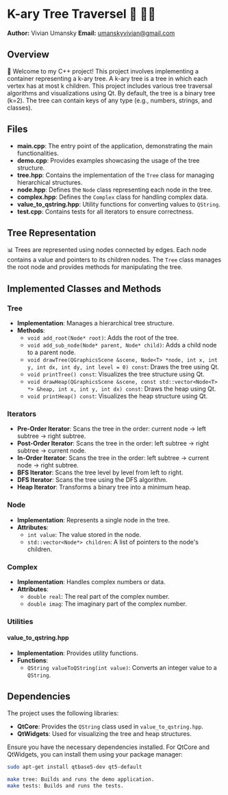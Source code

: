 # K-ary Tree Traversel 🌿 🤹‍♀️

**Author:** Vivian Umansky
**Email:** umanskyvivian@gmail.com

## Overview

👋 Welcome to my C++ project! This project involves implementing a container representing a k-ary tree. A k-ary tree is a tree in which each vertex has at most k children. This project includes various tree traversal algorithms and visualizations using Qt. By default, the tree is a binary tree (k=2). The tree can contain keys of any type (e.g., numbers, strings, and classes).

## Files

- **main.cpp**: The entry point of the application, demonstrating the main functionalities.
- **demo.cpp**: Provides examples showcasing the usage of the tree structure.
- **tree.hpp**: Contains the implementation of the `Tree` class for managing hierarchical structures.
- **node.hpp**: Defines the `Node` class representing each node in the tree.
- **complex.hpp**: Defines the `Complex` class for handling complex data.
- **value_to_qstring.hpp**: Utility functions for converting values to `QString`.
- **test.cpp**: Contains tests for all iterators to ensure correctness.


## Tree Representation

📊 Trees are represented using nodes connected by edges. Each node contains a value and pointers to its children nodes. The `Tree` class manages the root node and provides methods for manipulating the tree.

## Implemented Classes and Methods

### Tree

- **Implementation**: Manages a hierarchical tree structure.
- **Methods**:
  - `void add_root(Node* root)`: Adds the root of the tree.
  - `void add_sub_node(Node* parent, Node* child)`: Adds a child node to a parent node.
  - `void drawTree(QGraphicsScene &scene, Node<T> *node, int x, int y, int dx, int dy, int level = 0) const`: Draws the tree using Qt.
  - `void printTree() const`: Visualizes the tree structure using Qt.
  - `void drawHeap(QGraphicsScene &scene, const std::vector<Node<T> *> &heap, int x, int y, int dx) const`: Draws the heap using Qt.
  - `void printHeap() const`: Visualizes the heap structure using Qt.

### Iterators

- **Pre-Order Iterator**: Scans the tree in the order: current node -> left subtree -> right subtree.
- **Post-Order Iterator**: Scans the tree in the order: left subtree -> right subtree -> current node.
- **In-Order Iterator**: Scans the tree in the order: left subtree -> current node -> right subtree.
- **BFS Iterator**: Scans the tree level by level from left to right.
- **DFS Iterator**: Scans the tree using the DFS algorithm.
- **Heap Iterator**: Transforms a binary tree into a minimum heap.

### Node

- **Implementation**: Represents a single node in the tree.
- **Attributes**:
  - `int value`: The value stored in the node.
  - `std::vector<Node*> children`: A list of pointers to the node's children.

### Complex

- **Implementation**: Handles complex numbers or data.
- **Attributes**:
  - `double real`: The real part of the complex number.
  - `double imag`: The imaginary part of the complex number.

### Utilities

#### value_to_qstring.hpp

- **Implementation**: Provides utility functions.
- **Functions**:
  - `QString valueToQString(int value)`: Converts an integer value to a `QString`.


## Dependencies

The project uses the following libraries:

- **QtCore**: Provides the `QString` class used in `value_to_qstring.hpp`.
- **QtWidgets**: Used for visualizing the tree and heap structures.

Ensure you have the necessary dependencies installed. For QtCore and QtWidgets, you can install them using your package manager:

```sh
sudo apt-get install qtbase5-dev qt5-default

make tree: Builds and runs the demo application.
make tests: Builds and runs the tests.
